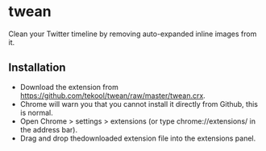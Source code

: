 twean
=====

Clean your Twitter timeline by removing auto-expanded inline images from it.

Installation
----

* Download the extension from https://github.com/tekool/twean/raw/master/twean.crx.
* Chrome will warn you that you cannot install it directly from Github, this is normal.
* Open Chrome > settings > extensions (or type chrome://extensions/ in the address bar).
* Drag and drop thedownloaded extension file into the extensions panel.
